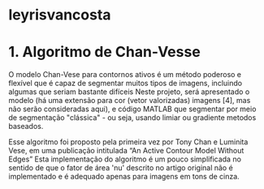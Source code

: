 # leyrisvancosta
# 1. Algoritmo de Chan-Vesse

O modelo Chan-Vese para contornos ativos é um método poderoso e flexível que é capaz de segmentar muitos tipos de imagens, incluindo algumas que
seriam bastante difíceis Neste projeto, será apresentado o modelo (há uma extensão para cor (vetor valorizadas) imagens [4], mas não serão consideradas aqui),
e código MATLAB que  segmentar por meio de segmentação "clássica" - ou seja, usando limiar ou gradiente metodos baseados.

Esse algoritmo foi proposto pela primeira vez por Tony Chan e Luminita Vese, em uma publicação intitulada “An Active Contour Model Without Edges”
Esta implementação do algoritmo é um pouco simplificada no sentido de que o fator de área 'nu' descrito no artigo original não é implementado e é 
adequado apenas para imagens em tons de cinza.

